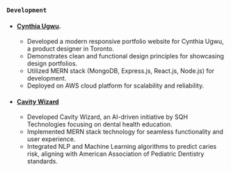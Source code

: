 
### `Development`

- #### [Cynthia Ugwu](https://github.com/pritpalcodes/Cynthia-Ugwu-Portfolio-A-Modern-Webite).

    - Developed a modern responsive portfolio website for Cynthia Ugwu, a product designer in Toronto.
    - Demonstrates clean and functional design principles for showcasing design portfolios.
    - Utilized MERN stack (MongoDB, Express.js, React.js, Node.js) for development.
    - Deployed on AWS cloud platform for scalability and reliability.

- #### [Cavity Wizard](https://cavitywizard.com/)

    - Developed Cavity Wizard, an AI-driven initiative by SQH Technologies focusing on dental health education.
    - Implemented MERN stack technology for seamless functionality and user experience.
    - Integrated NLP and Machine Learning algorithms to predict caries risk, aligning with American Association of Pediatric Dentistry standards.
